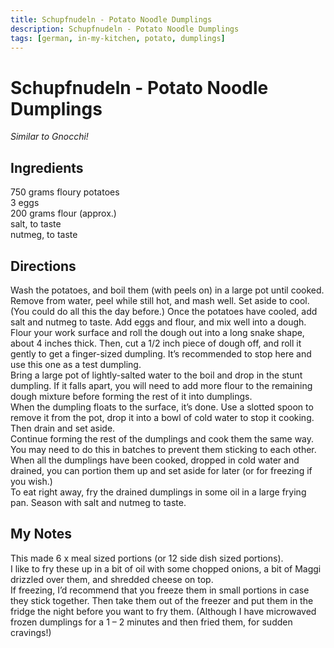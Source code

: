 ```yaml
---
title: Schupfnudeln - Potato Noodle Dumplings
description: Schupfnudeln - Potato Noodle Dumplings
tags: [german, in-my-kitchen, potato, dumplings]
---
```


# Schupfnudeln - Potato Noodle Dumplings
*Similar to Gnocchi!*

## Ingredients
750 grams floury potatoes  
3 eggs  
200 grams flour (approx.)  
salt, to taste  
nutmeg, to taste

## Directions
Wash the potatoes, and boil them (with peels on) in a large pot until cooked. Remove from water, peel while still hot, and mash well. Set aside to cool. (You could do all this the day before.)
Once the potatoes have cooled, add salt and nutmeg to taste. Add eggs and flour, and mix well into a dough.  
Flour your work surface and roll the dough out into a long snake shape, about 4 inches thick. Then, cut a 1/2 inch piece of dough off, and roll it gently to get a finger-sized dumpling. It’s recommended to stop here and use this one as a test dumpling.  
Bring a large pot of lightly-salted water to the boil and drop in the stunt dumpling. If it falls apart, you will need to add more flour to the remaining dough mixture before forming the rest of it into dumplings.  
When the dumpling floats to the surface, it’s done. Use a slotted spoon to remove it from the pot, drop it into a bowl of cold water to stop it cooking. Then drain and set aside.  
Continue forming the rest of the dumplings and cook them the same way. You may need to do this in batches to prevent them sticking to each other.  
When all the dumplings have been cooked, dropped in cold water and drained, you can portion them up and set aside for later (or for freezing if you wish.)  
To eat right away, fry the drained dumplings in some oil in a large frying pan. Season with salt and nutmeg to taste.

## My Notes
This made 6 x meal sized portions (or 12 side dish sized portions).  
I like to fry these up in a bit of oil with some chopped onions, a bit of Maggi drizzled over them, and shredded cheese on top.  
If freezing, I’d recommend that you freeze them in small portions in case they stick together. Then take them out of the freezer and put them in the fridge the night before you want to fry them. (Although I have microwaved frozen dumplings for a 1 – 2 minutes and then fried them, for sudden cravings!)
